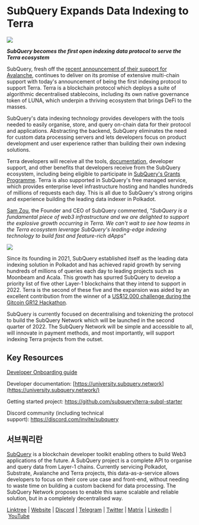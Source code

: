 # SubQuery Expands Data Indexing to Terra

![](https://miro.medium.com/max/1400/0*RawNxwXFINt3r2th)

***SubQuery becomes the first open indexing data protocol to serve the Terra ecosystem***

SubQuery, fresh off the [recent announcement of their support for Avalanche](https://subquery.medium.com/subquery-expands-its-data-indexing-solution-to-support-avalanche-53449b6ebc7b), continues to deliver on its promise of extensive multi-chain support with today's announcement of being the first indexing protocol to support Terra. Terra is a blockchain protocol which deploys a suite of algorithmic decentralised stablecoins, including its own native governance token of LUNA, which underpin a thriving ecosystem that brings DeFi to the masses.

SubQuery's data indexing technology provides developers with the tools needed to easily organise, store, and query on-chain data for their protocol and applications. Abstracting the backend, SubQuery eliminates the need for custom data processing servers and lets developers focus on product development and user experience rather than building their own indexing solutions.

Terra developers will receive all the tools, [documentation](https://doc.subquery.network/), developer support, and other benefits that developers receive from the SubQuery ecosystem, including being eligible to participate in [SubQuery's Grants Programme](https://subquery.network/grants). Terra is also supported in SubQuery's free managed service, which provides enterprise level infrastructure hosting and handles hundreds of millions of requests each day. This is all due to SubQuery's strong origins and experience building the leading data indexer in Polkadot.

[Sam Zou](https://twitter.com/zoujialiu), the Founder and CEO of SubQuery commented, *"SubQuery is a fundamental piece of web3 infrastructure and we are delighted to support the explosive growth occurring in Terra. We can't wait to see how teams in the Terra ecosystem leverage SubQuery's leading-edge indexing technology to build fast and feature-rich dApps"*

![](https://miro.medium.com/max/1400/0*DEsRCNOk0NL15vZU)

Since its founding in 2021, SubQuery established itself as the leading data indexing solution in Polkadot and has achieved rapid growth by serving hundreds of millions of queries each day to leading projects such as Moonbeam and Acala. This growth has spurred SubQuery to develop a priority list of five other Layer-1 blockchains that they intend to support in 2022. Terra is the second of these five and the expansion was aided by an excellent contribution from the winner of a [US$12,000 challenge during the Gitcoin GR12 Hackathon](https://medium.com/@subquery/subquery-celebrates-winners-of-gitcoin-gr-12-hackathon-7486afaeab29).

SubQuery is currently focused on decentralising and tokenizing the protocol to build the SubQuery Network which will be launched in the second quarter of 2022. The SubQuery Network will be simple and accessible to all, will innovate in payment methods, and most importantly, will support indexing Terra projects from the outset.

## Key Resources

[Developer Onboarding guide](./20220510-terra-developer-guide.md)

Developer documentation: [https://university.subquery.network](https://university.subquery.network/)

Getting started project: https://github.com/subquery/terra-subql-starter

Discord community (including technical support): https://discord.com/invite/subquery

## 서브쿼리란

[SubQuery](https://subquery.network/) is a blockchain developer toolkit enabling others to build Web3 applications of the future. A SubQuery project is a complete API to organise and query data from Layer-1 chains. Currently servicing Polkadot, Substrate, Avalanche and Terra projects, this data-as-a-service allows developers to focus on their core use case and front-end, without needing to waste time on building a custom backend for data processing. The SubQuery Network proposes to enable this same scalable and reliable solution, but in a completely decentralised way.

​​[Linktree](https://linktr.ee/subquerynetwork) | [Website](https://subquery.network/) | [Discord](https://discord.com/invite/78zg8aBSMG) | [Telegram](https://t.me/subquerynetwork) | [Twitter](https://twitter.com/subquerynetwork) | [Matrix](https://matrix.to/#/#subquery:matrix.org) | [LinkedIn](https://www.linkedin.com/company/subquery) | [YouTube](https://www.youtube.com/channel/UCi1a6NUUjegcLHDFLr7CqLw)

